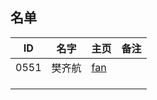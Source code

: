 ## 名单

| ID   | 名字  | 主页 | 备注 |
| ---- | ---- | ---- | ---- |
| 0551 |  樊齐航| [fan](https://github.com/saturn-lab/MEE-CC07/blob/master/Memos/Student/2019-Autumn/%23%E6%A8%8A%E9%BD%90%E8%88%AA.md)     |      |
|      |      |      |      |
|      |      |      |      |
|      |      |      |      |


